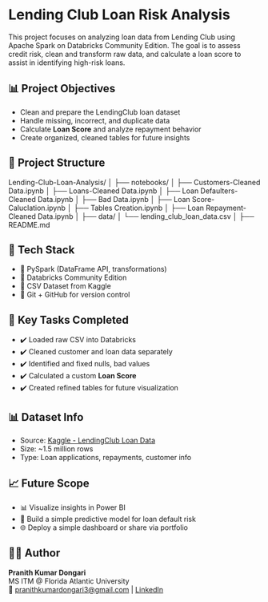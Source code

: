 # Lending Club Loan Risk Analysis

This project focuses on analyzing loan data from Lending Club using Apache Spark on Databricks Community Edition. The goal is to assess credit risk, clean and transform raw data, and calculate a loan score to assist in identifying high-risk loans.

## 📊 Project Objectives

- Clean and prepare the LendingClub loan dataset
- Handle missing, incorrect, and duplicate data
- Calculate **Loan Score** and analyze repayment behavior
- Create organized, cleaned tables for future insights

## 📁 Project Structure

Lending-Club-Loan-Analysis/
│
├── notebooks/
│   ├── Customers-Cleaned Data.ipynb
│   ├── Loans-Cleaned Data.ipynb
│   ├── Loan Defaulters-Cleaned Data.ipynb
│   ├── Bad Data.ipynb
│   ├── Loan Score-Caluclation.ipynb
│   ├── Tables Creation.ipynb
│   ├── Loan Repayment-Cleaned Data.ipynb
│
├── data/
│   └── lending_club_loan_data.csv
│
├── README.md


## 🔧 Tech Stack

- 🧪 PySpark (DataFrame API, transformations)
- 🧠 Databricks Community Edition
- 💽 CSV Dataset from Kaggle
- 📁 Git + GitHub for version control
  
## 📌 Key Tasks Completed

- ✔️ Loaded raw CSV into Databricks
- ✔️ Cleaned customer and loan data separately
- ✔️ Identified and fixed nulls, bad values
- ✔️ Calculated a custom **Loan Score**
- ✔️ Created refined tables for future visualization


## 📊 Dataset Info

- Source: [Kaggle - LendingClub Loan Data](https://www.kaggle.com/datasets/wordsforthewise/lending-club)
- Size: ~1.5 million rows
- Type: Loan applications, repayments, customer info


## 📈 Future Scope

- 📊 Visualize insights in Power BI
- 🧠 Build a simple predictive model for loan default risk
- 🌐 Deploy a simple dashboard or share via portfolio


## 👨‍💻 Author

**Pranith Kumar Dongari**  
MS ITM @ Florida Atlantic University  
📧 pranithkumardongari3@gmail.com | [LinkedIn](https://www.linkedin.com/in/pranithkumar)
